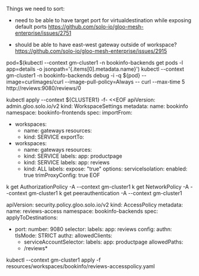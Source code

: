 Things we need to sort:

* need to be able to have target port for virtualdestination while exposing default ports
https://github.com/solo-io/gloo-mesh-enterprise/issues/2751

* should be able to have east-west gateway outside of workspace?
https://github.com/solo-io/gloo-mesh-enterprise/issues/2915




pod=$(kubectl --context gm-cluster1 -n bookinfo-backends get pods -l app=details -o jsonpath='{.items[0].metadata.name}')
kubectl --context gm-cluster1 -n bookinfo-backends debug -i -q ${pod} --image=curlimages/curl --image-pull-policy=Always -- curl --max-time 5 http://reviews:9080/reviews/0


kubectl apply --context ${CLUSTER1} -f- <<EOF
apiVersion: admin.gloo.solo.io/v2
kind: WorkspaceSettings
metadata:
  name: bookinfo
  namespace: bookinfo-frontends
spec:
  importFrom:
  - workspaces:
    - name: gateways
    resources:
    - kind: SERVICE
  exportTo:
  - workspaces:
    - name: gateways
    resources:
    - kind: SERVICE
      labels:
        app: productpage
    - kind: SERVICE
      labels:
        app: reviews
    - kind: ALL
      labels:
        expose: "true"
  options:
    serviceIsolation:
      enabled: true
      trimProxyConfig: true
EOF

k get AuthorizationPolicy -A --context gm-cluster1
k get NetworkPolicy -A --context gm-cluster1
k get peerauthentication -A --context gm-cluster1


apiVersion: security.policy.gloo.solo.io/v2
kind: AccessPolicy
metadata:
  name: reviews-access
  namespace: bookinfo-backends
spec:
  applyToDestinations:
  - port:
      number: 9080
    selector:
      labels:
        app: reviews
  config:
    authn:
      tlsMode: STRICT
    authz:
      allowedClients:
      - serviceAccountSelector:
          labels:
            app: productpage
      allowedPaths:
      - /reviews*


kubectl --context gm-cluster1 apply -f resources/workspaces/bookinfo/reviews-accesspolicy.yaml

